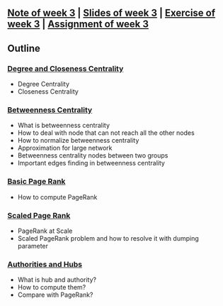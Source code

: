 ## [Note of week 3](notes) | [Slides of week 3](slides) | [Exercise of week 3](exercises) | [Assignment of week 3](assignment)

## Outline
### [Degree and Closeness Centrality](notes/1_Degree_and_Closeness_Centrality.md)
- Degree Centrality
- Closeness Centrality

### [Betweenness Centrality](notes/2_Betweenness_Centrality.md)
- What is betweenness centrality
- How to deal with node that can not reach all the other nodes
- How to normalize betweenness centrality
- Approximation for large network
- Betweenness centrality nodes between two groups
- Important edges finding in betweenness centrality

### [Basic Page Rank](notes/3_Basic_Page_Rank.md)
- How to compute PageRank

### [Scaled Page Rank](notes/4_Scaled_Page_Rank.md)
- PageRank at Scale
- Scaled PageRank problem and how to resolve it with dumping parameter

### [Authorities and Hubs](notes/5_Hubs_Authorities.md)
- What is hub and authority?
- How to compute them?
- Compare with PageRank?

